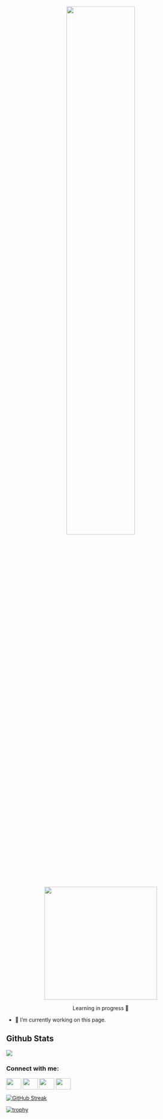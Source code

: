 ### 
<div align="center">
<img src="https://rishavanand.github.io/static/images/greetings.gif" align="center" style="width: 60%" />
</div> 

<div align="center">
<img src="https://octodex.github.com/images/Fintechtocat.png" width="300">
<p>Learning in progress 💬</p>
</div>

- 🔭 I’m currently working on this page. 

## Github Stats  
<div align="left"><img src="https://github-readme-stats.vercel.app/api?username=vl4w15&show_icons=true&count_private=true&hide_border=true" align="center" /></div>  

<h3 align="left">Connect with me:</h3>
<p align="left">
<a href="https://github.com/vl4w15" target="blank"><img align="center" src="https://cdn.jsdelivr.net/npm/simple-icons@3.0.1/icons/github.svg" alt="" height="30" width="40" /></a> 
<a href="https://www.twitter.com/vlaw15" target="blank"><img align="center" src="https://cdn.jsdelivr.net/npm/simple-icons@3.0.1/icons/twitter.svg" alt="" height="30" width="40" /></a>
<a href="https://www.linkedin.com/in/vincent-law-vl415/" target="blank"><img align="center" src="https://cdn.jsdelivr.net/npm/simple-icons@3.0.1/icons/linkedin.svg" alt="" height="30" width="40" /></a>
<a href="https://www.instagram.com/vl4w15/" target="blank"><img align="center" src="https://cdn.jsdelivr.net/npm/simple-icons@3.0.1/icons/instagram.svg" alt="" height="30" width="40" /></a>
</p>    

[![GitHub Streak](http://github-readme-streak-stats.herokuapp.com?user=vl4w15&theme=elegant&date_format=M%20j%5B%2C%20Y%5D)](https://git.io/streak-stats)

[![trophy](https://github-profile-trophy.vercel.app/?username=vl4w15&theme=gruvbox)](https://github.com/vl4w15/github-profile-trophy)
